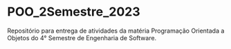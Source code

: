 # POO_2Semestre_2023

Repositório para entrega de atividades da matéria Programação Orientada a Objetos do 4° Semestre de Engenharia de Software.

